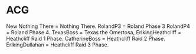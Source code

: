 # ACG
New Nothing There = Nothing There.
RolandP3 = Roland Phase 3
RolandP4 = Roland Phase 4.
TexasBoss = Texas the Omertosa,
ErlkingHeathcliff = Heathcliff Raid 1 Phase.
CatherineBoss = Heathcliff Raid 2 Phase.
ErlkingDullahan = Heathcliff Raid 3 Phase.
